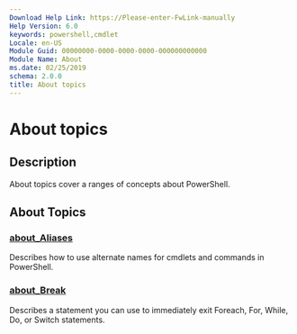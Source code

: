 ```yaml
---
Download Help Link: https://Please-enter-FwLink-manually
Help Version: 6.0
keywords: powershell,cmdlet
Locale: en-US
Module Guid: 00000000-0000-0000-0000-000000000000
Module Name: About
ms.date: 02/25/2019
schema: 2.0.0
title: About topics
---
```

# About topics

## Description

About topics cover a ranges of concepts about PowerShell.

## About Topics

### [about_Aliases](about_Aliases.md)
Describes how to use alternate names for cmdlets and commands in PowerShell.

### [about_Break](about_Break.md)
Describes a statement you can use to immediately exit Foreach, For, While, Do, or Switch statements.

